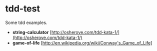 tdd-test
========

Some tdd examples.

* **string-calculator** [http://osherove.com/tdd-kata-1/](http://osherove.com/tdd-kata-1/)
* **game-of-life** [http://en.wikipedia.org/wiki/Conway's_Game_of_Life]